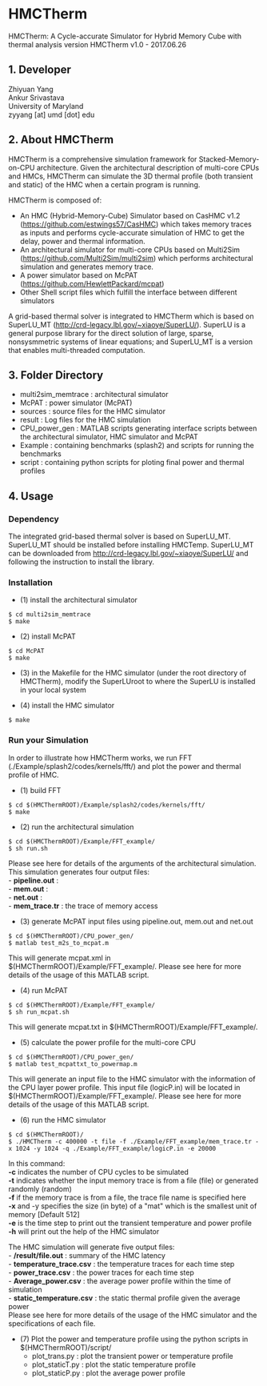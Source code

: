 # HMCTherm
HMCTherm: A Cycle-accurate Simulator for Hybrid Memory Cube with thermal analysis
version HMCTherm v1.0 - 2017.06.26

## 1. Developer 

  Zhiyuan Yang <br />
  Ankur Srivastava <br />
  University of Maryland <br />
  zyyang [at] umd [dot] edu

## 2. About HMCTherm

  HMCTherm is a comprehensive simulation framework for Stacked-Memory-on-CPU architecture. Given the architectural description of multi-core CPUs and HMCs, HMCTherm can simulate the 3D thermal profile (both transient and static) of the HMC when a certain program is running. 

  HMCTherm is composed of: 
  - An HMC (Hybrid-Memory-Cube) Simulator based on CasHMC v1.2 (https://github.com/estwings57/CasHMC) which takes memory traces as inputs and performs cycle-accurate simulation of HMC to get the delay, power and thermal information. 
  - An architectural simulator for multi-core CPUs based on Multi2Sim (https://github.com/Multi2Sim/multi2sim) which performs architectural simulation and generates memory trace.
  - A power simulator based on McPAT (https://github.com/HewlettPackard/mcpat)
  - Other Shell script files which fulfill the interface between different simulators 

  A grid-based thermal solver is integrated to HMCTherm which is based on SuperLU\_MT (http://crd-legacy.lbl.gov/~xiaoye/SuperLU/). SuperLU is a general purpose library for the direct solution of large, sparse, nonsysmmetric systems of linear equations; and SuperLU\_MT is a version that enables multi-threaded computation. 


## 3. Folder Directory
  - multi2sim_memtrace : architectural simulator
  - McPAT : power simulator (McPAT)
  - sources : source files for the HMC simulator 
  - result : Log files for the HMC simulation 
  - CPU\_power\_gen : MATLAB scripts generating interface scripts between the architectural simulator, HMC simulator and McPAT
  - Example : containing benchmarks (splash2) and scripts for running the benchmarks
  - script : containing python scripts for ploting final power and thermal profiles

## 4. Usage 

### Dependency
  The integrated grid-based thermal solver is based on SuperLU\_MT. SuperLU\_MT should be installed before installing HMCTemp. SuperLU\_MT can be downloaded from http://crd-legacy.lbl.gov/~xiaoye/SuperLU/ and following the instruction to install the library. 

### Installation
  - (1) install the architectural simulator 
  ```
  $ cd multi2sim_memtrace
  $ make
  ```
  - (2) install McPAT
  ```
  $ cd McPAT
  $ make
  ```
  - (3) in the Makefile for the HMC simulator (under the root directory of HMCTherm), modify the SuperLUroot to where the SuperLU is installed in your local system 

  - (4) install the HMC simulator 
  ``` 
  $ make 
  ```
### Run your Simulation
  In order to illustrate how HMCTherm works, we run FFT (./Example/splash2/codes/kernels/fft/) and plot the power and thermal profile of HMC. 
  - (1) build FFT
  ```
  $ cd $(HMCThermROOT)/Example/splash2/codes/kernels/fft/
  $ make
  ```
  - (2) run the architectural simulation
  ```  
  $ cd $(HMCThermROOT)/Example/FFT_example/
  $ sh run.sh
  ```
  Please see here for details of the arguments of the architectural simulation. This simulation generates four output files: <br />
    - **pipeline.out** : <br />
    - **mem.out** : <br />
    - **net.out** : <br />
    - **mem_trace.tr** : the trace of memory access

   - (3) generate McPAT input files using pipeline.out, mem.out and net.out
   ``` 
   $ cd $(HMCThermROOT)/CPU_power_gen/
   $ matlab test_m2s_to_mcpat.m
   ```
   This will generate mcpat.xml in $(HMCThermROOT)/Example/FFT\_example/. Please see here for more details of the usage of this MATLAB script.

   - (4) run McPAT
   ``` 
   $ cd $(HMCThermROOT)/Example/FFT_example/
   $ sh run_mcpat.sh
   ```
   This will generate mcpat.txt in $(HMCThermROOT)/Example/FFT\_example/.

   - (5) calculate the power profile for the multi-core CPU
   ```
   $ cd $(HMCThermROOT)/CPU_power_gen/
   $ matlab test_mcpattxt_to_powermap.m
   ```
   This will generate an input file to the HMC simulator with the information of the CPU layer power profile. This input file (logicP.in) will be located in $(HMCThermROOT)/Example/FFT\_example/. Please see here for more details of the usage of this MATLAB script.

   - (6) run the HMC simulator
   ``` 
   $ cd $(HMCThermROOT)/
   $ ./HMCTherm -c 400000 -t file -f ./Example/FFT_example/mem_trace.tr -x 1024 -y 1024 -q ./Example/FFT_example/logicP.in -e 20000
   ```
   In this command: <br /> 
      **-c** indicates the number of CPU cycles to be simulated <br /> 
      **-t** indicates whether the input memory trace is from a file (file) or generated randomly (random) <br />
      **-f** if the memory trace is from a file, the trace file name is specified here <br />
      **-x** and -y specifies the size (in byte) of a "mat" which is the smallest unit of memory [Default 512] <br />
      **-e** is the time step to print out the transient temperature and power profile <br /> 
      **-h** will print out the help of the HMC simulator <br /> 

   The HMC simulation will generate five output files: <br />
      - **/result/file.out** : summary of the HMC latency <br /> 
      - **temperature\_trace.csv** : the temperature traces for each time step <br /> 
      - **power\_trace.csv** : the power traces for each time step <br />
      - **Average_power.csv** : the average power profile within the time of simulation <br />
      - **static_temperature.csv** : the static thermal profile given the average power <br />
   Please see here for more details of the usage of the HMC simulator and the specifications of each file.

   - (7) Plot the power and temperature profile using the python scripts in $(HMCThermROOT)/script/
     - plot_trans.py : plot the transient power or temperature profile 
     - plot_staticT.py : plot the static temperature profile
     - plot_staticP.py : plot the average power profile



